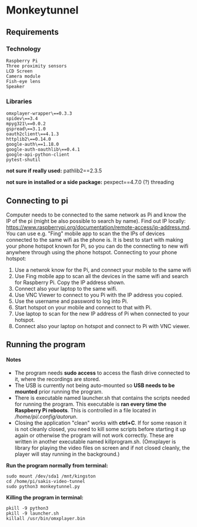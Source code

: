 # Monkeytunnel

## Requirements

### Technology
```
Raspberry Pi
Three proximity sensors
LCD Screen
Camera module
Fish-eye lens
Speaker
```

### Libraries
```
omxplayer-wrapper\==0.3.3
spidev\==3.4
mpyg321\==0.0.2
gspread\==3.1.0
oauth2client\==4.1.3
httplib2\==0.14.0
google-auth\==1.18.0
google-auth-oauthlib\==0.4.1
google-api-python-client
pytest-shutil
```

**not sure if really used:**
pathlib2\==2.3.5

**not sure in installed or a side package:**
pexpect\==4.7.0 (?)
threading

## Connecting to pi
Computer needs to be connected to the same network as Pi and know the IP of the pi (might be also possible to search by name). Find out IP locally: https://www.raspberrypi.org/documentation/remote-access/ip-address.md. You can use e.g. "Fing" mobile app to scan the the IPs of devices connected to the same wifi as the phone is.
It is best to start with making your phone hotspot known for Pi, so you can do the connecting to new wifi anywhere through using the phone hotspot.
Connecting to your phone hotspot:
1. Use a netwrok know for the Pi, and connect your mobile to the same wifi
2. Use Fing mobile app to scan all the devices in the same wifi and search for Raspberry Pi. Copy the IP address shown.
3. Connect also your laptop to the same wifi.
4. Use VNC Viewer to connect to you Pi with the IP address you copied.
5. Use the username and password to log into Pi.
6. Start hotspot on your mobile and connect to that with Pi.
7. Use laptop to scan for the new IP address of Pi when connected to your hotspot.
8. Connect also your laptop on hotspot and connect to Pi with VNC viewer.

## Running the program
#### Notes
* The program needs **sudo access** to access the flash drive connected to it, where the recordings are stored.
* The USB is currently not being auto-mounted so **USB needs to be mounted** prior running the program.
* There is executable named launcher.sh that contains the scripts needed for running the program. This executable is **ran every time the Raspberry Pi reboots**. This is controlled in a file located in */home/pi/.config/autorun*.
* Closing the application "clean" works with **ctrl+C**. If for some reason it is not cleanly closed, you need to kill some scripts before starting it up again or otherwise the program will not work correctly. These are written in another executable named killprogram.sh. (Omxplayer is library for playing the video files on screen and if not closed cleanly, the player will stay running in the background.)

**Run the program normally from terminal:**
```
sudo mount /dev/sda1 /mnt/kingston
cd /home/pi/sakis-video-tunnel
sudo python3 monkeytunnel.py
```
**Killing the program in terminal:**
```
pkill -9 python3
pkill -9 launcher.sh
killall /usr/bin/omxplayer.bin
```
